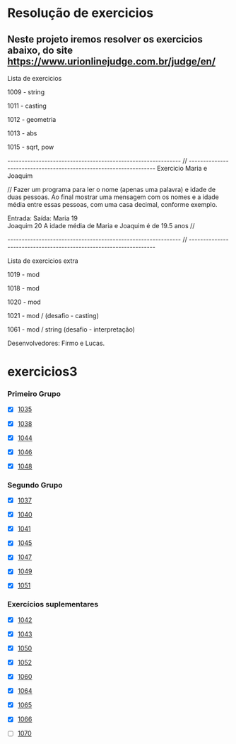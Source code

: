 

<h1 aling="center">Resolução de exercicios</h1>

## Neste projeto iremos resolver os exercicios abaixo, do site https://www.urionlinejudge.com.br/judge/en/
Lista de exercicios


1009 - string

1011 - casting

1012 - geometria

1013 - abs

1015 - sqrt, pow


------------------------------------------------------------- // ------------------------------------------------------------------
Exercicio Maria e Joaquim


 // Fazer um programa para ler o nome (apenas uma palavra) e idade de duas pessoas.  Ao final mostrar uma mensagem com os nomes e a idade média entre essas pessoas, 
 com uma casa decimal, conforme exemplo.

 Entrada:					Saída:
Maria 19		
Joaquim 20				A idade média de Maria e Joaquim é de 19.5 anos   // 

------------------------------------------------------------- // ------------------------------------------------------------------

Lista de exercicios extra

1019 - mod

1018 - mod

1020 - mod

1021 - mod / (desafio - casting)

1061 - mod / string (desafio - interpretação)


Desenvolvedores: Firmo e Lucas.



# exercicios3

<h3> Primeiro Grupo </h3>

-[x] <a href="https://www.urionlinejudge.com.br/judge/pt/problems/view/1035">1035</a>
 
-[x] <a href="https://www.urionlinejudge.com.br/judge/pt/problems/view/1038">1038</a>
 
-[x] <a href="https://www.urionlinejudge.com.br/judge/pt/problems/view/1044">1044</a>
 
-[x] <a href="https://www.urionlinejudge.com.br/judge/pt/problems/view/1046">1046</a>
 
-[x] <a href="https://www.urionlinejudge.com.br/judge/pt/problems/view/1048">1048</a>


<h3> Segundo Grupo </h3>

-[x] <a href="https://www.urionlinejudge.com.br/judge/pt/problems/view/1037">1037</a>
 
-[x] <a href="https://www.urionlinejudge.com.br/judge/pt/problems/view/1040">1040</a>
 
-[x] <a href="https://www.urionlinejudge.com.br/judge/pt/problems/view/1041">1041</a>
 
-[x] <a href="https://www.urionlinejudge.com.br/judge/pt/problems/view/1045">1045</a>
 
-[x] <a href="https://www.urionlinejudge.com.br/judge/pt/problems/view/1047">1047</a>
 
-[x] <a href="https://www.urionlinejudge.com.br/judge/pt/problems/view/1049">1049</a>
 
-[x] <a href="https://www.urionlinejudge.com.br/judge/pt/problems/view/1051">1051</a>


<h3> Exercícios suplementares </h3>

-[x] <a href="https://www.urionlinejudge.com.br/judge/pt/problems/view/1042">1042</a>
 
-[x] <a href="https://www.urionlinejudge.com.br/judge/pt/problems/view/1043">1043</a>
 
-[x] <a href="https://www.urionlinejudge.com.br/judge/pt/problems/view/1050">1050</a>
 
-[x] <a href="https://www.urionlinejudge.com.br/judge/pt/problems/view/1052">1052</a>
 
-[x] <a href="https://www.urionlinejudge.com.br/judge/pt/problems/view/1060">1060</a>
 
-[x] <a href="https://www.urionlinejudge.com.br/judge/pt/problems/view/1064">1064</a>
 
-[x] <a href="https://www.urionlinejudge.com.br/judge/pt/problems/view/1065">1065</a>
 
-[x] <a href="https://www.urionlinejudge.com.br/judge/pt/problems/view/1066">1066</a>
 
-[ ] <a href="https://www.urionlinejudge.com.br/judge/pt/problems/view/1070">1070</a>


